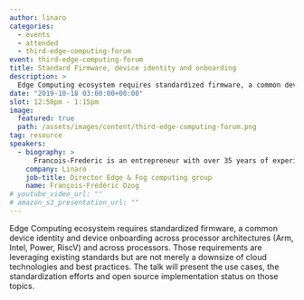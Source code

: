 ```yaml
---
author: linaro
categories:
  - events
  - attended
  - third-edge-computing-forum
event: third-edge-computing-forum
title: Standard Firmware, device identity and onboarding
description: >
  Edge Computing ecosystem requires standardized firmware, a common device identity and device onboarding across processor architectures (Arm, Intel, Power, RiscV) and across processors. Those requirements are leveraging existing standards but are not merely a downsize of cloud technologies and best practices. The talk will present the use cases, the standardization efforts and open source implementation status on those topics.
date: "2019-10-18 03:00:00+00:00"
slot: 12:50pm - 1:15pm
image:
  featured: true
  path: /assets/images/content/third-edge-computing-forum.png
tag: resource
speakers:
  - biography: >
      Francois-Frederic is an entrepreneur with over 35 years of experience in technical, sales and marketing positions. Prior to joining Linaro, Francois-Frederic was VP Business Development at 6WIND where he has been instrumental in creating success for SDN and NFV offerings. Prior to that, he has been CTO and co-founder of Vedicis where he led architecture and development teams, and previously he held several technical and marketing functions at Olivetti, Unisys, Access360, Tempoline, Versada Networks, NetSecureOne and Radware. Francois-Frederic holds a degree in computing science from Universite de Paris VII. He is the author of seven granted patents.
    company: Linaro
    job-title: Director Edge & Fog computing group
    name: François-Frédéric Ozog
# youtube_video_url: ""
# amazon_s3_presentation_url: ""
---
```


Edge Computing ecosystem requires standardized firmware, a common device identity and device onboarding across processor architectures (Arm, Intel, Power, RiscV) and across processors. Those requirements are leveraging existing standards but are not merely a downsize of cloud technologies and best practices. The talk will present the use cases, the standardization efforts and open source implementation status on those topics.
